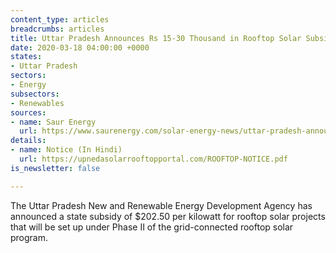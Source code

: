 ```yaml
---
content_type: articles
breadcrumbs: articles
title: Uttar Pradesh Announces Rs 15-30 Thousand in Rooftop Solar Subsidies
date: 2020-03-18 04:00:00 +0000
states:
- Uttar Pradesh
sectors:
- Energy
subsectors:
- Renewables
sources:
- name: Saur Energy
  url: https://www.saurenergy.com/solar-energy-news/uttar-pradesh-announces-rs-15-30-thousand-in-rooftop-solar-subsidies
details:
- name: Notice (In Hindi)
  url: https://upnedasolarrooftopportal.com/ROOFTOP-NOTICE.pdf
is_newsletter: false

---
```

The Uttar Pradesh New and Renewable Energy Development Agency has announced a state subsidy of $202.50 per kilowatt for rooftop solar projects that will be set up under Phase II of the grid-connected rooftop solar program.
